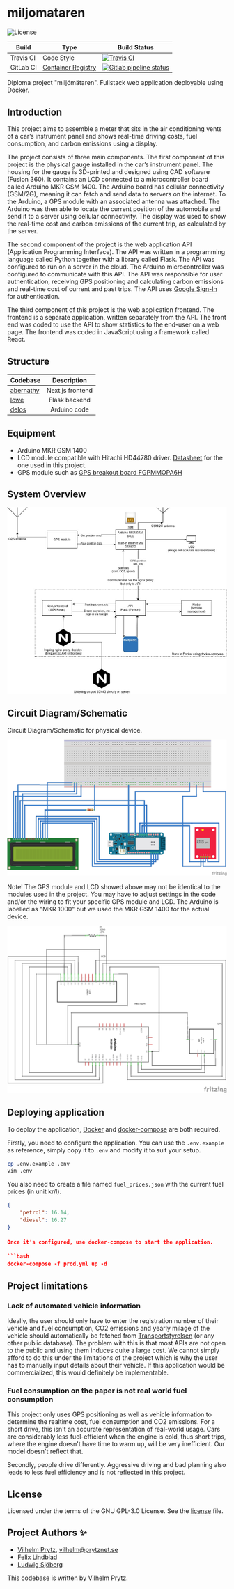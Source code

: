 # miljomataren

![License](https://img.shields.io/github/license/vilhelmprytz/miljomataren)

| Build     | Type                                                                             | Build Status                                                                                                                                         |
| --------- | -------------------------------------------------------------------------------- | ---------------------------------------------------------------------------------------------------------------------------------------------------- |
| Travis CI | Code Style                                                                       | [![Travis CI](https://img.shields.io/travis/com/vilhelmprytz/miljomataren)](https://travis-ci.com/github/vilhelmprytz/miljomataren)                  |
| GitLab CI | [Container Registry](https://gitlab.com/vilhelm/miljomataren/container_registry) | [![Gitlab pipeline status](https://gitlab.com/vilhelm/miljomataren/badges/master/pipeline.svg)](https://gitlab.com/vilhelm/miljomataren/-/pipelines) |

Diploma project "miljömätaren". Fullstack web application deployable using Docker.

## Introduction

This project aims to assemble a meter that sits in the air conditioning vents of a car’s instrument panel and shows real-time driving costs, fuel consumption, and carbon emissions using a display.

The project consists of three main components. The first component of this project is the physical gauge installed in the car’s instrument panel. The housing for the gauge is 3D-printed and designed using CAD software (Fusion 360). It contains an LCD connected to a microcontroller board called Arduino MKR GSM 1400. The Arduino board has cellular connectivity (GSM/2G), meaning it can fetch and send data to servers on the internet. To the Arduino, a GPS module with an associated antenna was attached. The Arduino was then able to locate the current position of the automobile and send it to a server using cellular connectivity. The display was used to show the real-time cost and carbon emissions of the current trip, as calculated by the server.

The second component of the project is the web application API (Application Programming Interface). The API was written in a programming language called Python together with a library called Flask. The API was configured to run on a server in the cloud. The Arduino microcontroller was configured to communicate with this API. The API was responsible for user authentication, receiving GPS positioning and calculating carbon emissions and real-time cost of current and past trips. The API uses [Google Sign-In](https://developers.google.com/identity/sign-in/web/sign-in) for authentication.

The third component of this project is the web application frontend. The frontend is a separate application, written separately from the API. The front end was coded to use the API to show statistics to the end-user on a web page. The frontend was coded in JavaScript using a framework called React.

## Structure

| Codebase               |   Description    |
| :--------------------- | :--------------: |
| [abernathy](abernathy) | Next.js frontend |
| [lowe](lowe)           |  Flask backend   |
| [delos](delos)         |   Arduino code   |

## Equipment

- Arduino MKR GSM 1400
- LCD module compatible with Hitachi HD44780 driver. [Datasheet](https://www.electrokit.com/uploads/productfile/41014/JHD202C.pdf) for the one used in this project.
- GPS module such as [GPS breakout board FGPMMOPA6H](https://servicepunkten.com/downloads/FGPMMOPA6H_BOB.pdf)

## System Overview

![System Overview](docs/system_overview.jpg)

## Circuit Diagram/Schematic

Circuit Diagram/Schematic for physical device.

![Circuit Diagram created with Fritzing](docs/circuit_diagram.jpg)

Note! The GPS module and LCD showed above may not be identical to the modules used in the project. You may have to adjust settings in the code and/or the wiring to fit your specific GPS module and LCD. The Arduino is labelled as "MKR 1000" but we used the MKR GSM 1400 for the actual device.

![Circuit Schematic created with Fritzing](docs/circuit_schematic.jpg)

## Deploying application

To deploy the application, [Docker](https://docs.docker.com/engine/install/ubuntu/) and [docker-compose](https://docs.docker.com/compose/install/) are both required.

Firstly, you need to configure the application. You can use the `.env.example` as reference, simply copy it to `.env` and modify it to suit your setup.

```bash
cp .env.example .env
vim .env
```

You also need to create a file named `fuel_prices.json` with the current fuel prices (in unit kr/l).

````json
{
    "petrol": 16.14,
    "diesel": 16.27
}

Once it's configured, use docker-compose to start the application.

```bash
docker-compose -f prod.yml up -d
````

## Project limitations

### Lack of automated vehicle information

Ideally, the user should only have to enter the registration number of their vehicle and fuel consumption, CO2 emissions and yearly milage of the vehicle should automatically be fetched from [Transportstyrelsen](https://transportstyrelsen.se) (or any other public database). The problem with this is that most APIs are not open to the public and using them induces quite a large cost. We cannot simply afford to do this under the limitations of the project which is why the user has to manually input details about their vehicle. If this application would be commercialized, this would definitely be implementable.

### Fuel consumption on the paper is not real world fuel consumption

This project only uses GPS positioning as well as vehicle information to determine the realtime cost, fuel consumption and CO2 emissions. For a short drive, this isn't an accurate representation of real-world usage. Cars are considerably less fuel-efficient when the engine is cold, thus short trips, where the engine doesn't have time to warm up, will be very inefficient. Our model doesn't reflect that.

Secondly, people drive differently. Aggressive driving and bad planning also leads to less fuel efficiency and is not reflected in this project.

## License

Licensed under the terms of the GNU GPL-3.0 License. See the [license](LICENSE) file.

## Project Authors ✨

- [Vilhelm Prytz](https://github.com/vilhelmprytz), vilhelm@prytznet.se
- [Felix Lindblad](https://github.com/felixlindblad)
- [Ludwig Sjöberg](https://github.com/ludwigsjo)

This codebase is written by Vilhelm Prytz.
